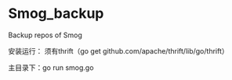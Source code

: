 # Smog_backup
Backup repos of Smog


安装运行：
须有thrift（go get github.com/apache/thrift/lib/go/thrift）

主目录下：go run smog.go
